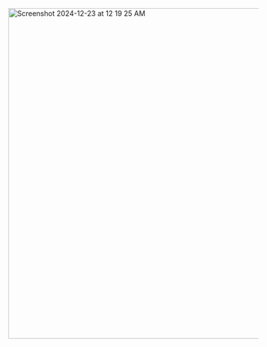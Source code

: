 <img width="666" alt="Screenshot 2024-12-23 at 12 19 25 AM" src="https://github.com/user-attachments/assets/77ea2b5b-acc2-4588-8ec0-ec23edaa59c0" />
